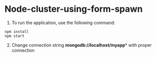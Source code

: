 # Node-cluster-using-form-spawn
1. To run the application, use the following command:
```
npm install
npm start
```
2. Change connection string **mongodb://localhost/myapp*** with proper connection
